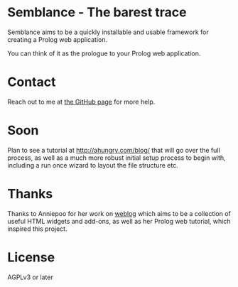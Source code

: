 # Semblance - The barest trace

Semblance aims to be a quickly installable and usable framework for
creating a Prolog web application.

You can think of it as the prologue to your Prolog web application.

# Contact

Reach out to me at [the GitHub
page](https://github.com/ahungry/semblance) for more help.

# Soon

Plan to see a tutorial at http://ahungry.com/blog/ that will go over
the full process, as well as a much more robust initial setup process
to begin with, including a run once wizard to layout the file
structure etc.

# Thanks

Thanks to Anniepoo for her work on
[weblog](https://github.com/Anniepoo/weblog) which aims to be a
collection of useful HTML widgets and add-ons, as well as her Prolog
web tutorial, which inspired this project.

# License

AGPLv3 or later
